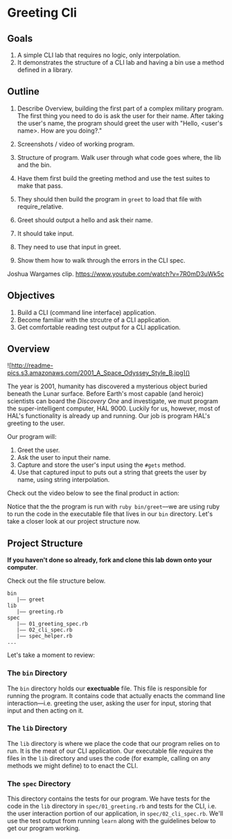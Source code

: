# Greeting Cli

## Goals

1. A simple CLI lab that requires no logic, only interpolation.
2. It demonstrates the structure of a CLI lab and having a bin use a method defined in a library.

## Outline

1. Describe Overview, building the first part of a complex military program. The first thing you need to do is ask the user for their name. After taking the user's name, the program should greet the user with "Hello, <user's name>. How are you doing?."
2. Screenshots / video of working program.

2. Structure of program. Walk user through what code goes where, the lib and the bin.

3. Have them first build the greeting method and use the test suites to make that pass.

4. They should then build the program in `greet` to load that file with require_relative.

5. Greet should output a hello and ask their name.

6. It should take input.

7. They need to use that input in greet.

8. Show them how to walk through the errors in the CLI spec.

Joshua Wargames clip. https://www.youtube.com/watch?v=7R0mD3uWk5c

## Objectives

1. Build a CLI (command line interface) application.
2. Become familiar with the strcutre of a CLI application. 
3. Get comfortable reading test output for a CLI application. 


## Overview
![http://readme-pics.s3.amazonaws.com/2001_A_Space_Odyssey_Style_B.jpg]()

The year is 2001, humanity has discovered a mysterious object buried beneath the Lunar surface. Before Earth's most capable (and heroic) scientists can board the *Discovery One* and investigate, we must program the super-intelligent computer, HAL 9000. Luckily for us, however, most of HAL's functionality is already up and running. Our job is program HAL's greeting to the user. 

Our program will: 

1. Greet the user.
2. Ask the user to input their name.
3. Capture and store the user's input using the `#gets` method. 
4. Use that captured input to puts out a string that greets the user by name, using string interpolation. 

Check out the video below to see the final product in action: 


Notice that the the program is run with `ruby bin/greet`––we are using ruby to run the code in the executable file that lives in our `bin` directory. Let's take a closer look at our project structure now. 

## Project Structure

**If you haven't done so already, fork and clone this lab down onto your computer**. 

Check out the file structure below. 

```
bin
   |–– greet
lib 
   |–– greeting.rb
spec
   |–– 01_greeting_spec.rb
   |–– 02_cli_spec.rb
   |–– spec_helper.rb
...
```  

Let's take a moment to review: 

### The `bin` Directory

The `bin` directory holds our **exectuable** file. This file is responsible for running the program. It contains code that actually enacts the command line interaction––i.e. greeting the user, asking the user for input, storing that input and then acting on it. 

### The `lib` Directory

The `lib` directory is where we place the code that our program relies on to run. It is the meat of our CLI application. Our executable file *requires* the files in the `lib` directory and uses the code (for example, calling on any methods we might define) to to enact the CLI. 

### The `spec` Directory

This directory contains the tests for our program. We have tests for the code in the `lib` directory in `spec/01_greeting.rb` and tests for the CLI, i.e. the user interaction portion of our application, in `spec/02_cli_spec.rb`. We'll use the test output from running `learn` along with the guidelines below to get our program working. 


